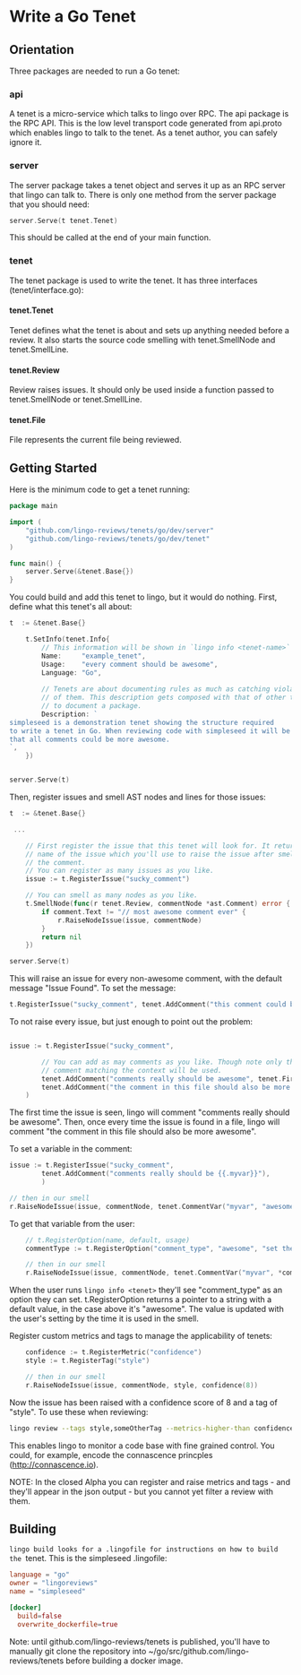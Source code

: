 # Write a Go Tenet

## Orientation

Three packages are needed to run a Go tenet:

### api

A tenet is a micro-service which talks to lingo over RPC. The api package is
the RPC API. This is the low level transport code generated from api.proto
which enables lingo to talk to the tenet. As a tenet author, you can safely
ignore it.

### server

The server package takes a tenet object and serves it up as an RPC server that
lingo can talk to. There is only one method from the server package that you
should need:

```go
server.Serve(t tenet.Tenet)
```

This should be called at the end of your main function.

### tenet

The tenet package is used to write the tenet. It has three interfaces
(tenet/interface.go):

#### tenet.Tenet

Tenet defines what the tenet is about and sets up anything needed before a
review. It also starts the source code smelling with tenet.SmellNode and
tenet.SmellLine.

#### tenet.Review

Review raises issues. It should only be used inside a function passed to
tenet.SmellNode or tenet.SmellLine.

#### tenet.File

File represents the current file being reviewed.

## Getting Started

Here is the minimum code to get a tenet running:

```go
package main

import (
	"github.com/lingo-reviews/tenets/go/dev/server"
	"github.com/lingo-reviews/tenets/go/dev/tenet"
)

func main() {
	server.Serve(&tenet.Base{})
}
```

You could build and add this tenet to lingo, but it would do nothing. First,
define what this tenet's all about:

```go
t  := &tenet.Base{}

	t.SetInfo(tenet.Info{
		// This information will be shown in `lingo info <tenet-name>`
		Name:     "example_tenet",
		Usage:    "every comment should be awesome",
		Language: "Go",
		
		// Tenets are about documenting rules as much as catching violations
		// of them. This description gets composed with that of other tenets
		// to document a package.
		Description: `
simpleseed is a demonstration tenet showing the structure required
to write a tenet in Go. When reviewing code with simpleseed it will be suggested
that all comments could be more awesome.
`,
	})


server.Serve(t)
```

Then, register issues and smell AST nodes and lines for those issues:

```go
t  := &tenet.Base{}

 ...

	// First register the issue that this tenet will look for. It returns the
	// name of the issue which you'll use to raise the issue after smelling
	// the comment.
	// You can register as many issues as you like.
	issue := t.RegisterIssue("sucky_comment")

	// You can smell as many nodes as you like.
	t.SmellNode(func(r tenet.Review, commentNode *ast.Comment) error {
		if comment.Text != "// most awesome comment ever" {
			r.RaiseNodeIssue(issue, commentNode)
		}
		return nil
	})

server.Serve(t)
```

This will raise an issue for every non-awesome comment, with the default
message "Issue Found". To set the message:

```go
t.RegisterIssue("sucky_comment", tenet.AddComment("this comment could be more awesome"))
```

To not raise every issue, but just enough to point out the problem:

```go

issue := t.RegisterIssue("sucky_comment",

		// You can add as may comments as you like. Though note only the
		// comment matching the context will be used.
		tenet.AddComment("comments really should be awesome", tenet.FirstComment),
		tenet.AddComment("the comment in this file should also be more awesome", tenet.FirstComment, tenet.InEveryFile),
	)

```

The first time the issue is seen, lingo will comment "comments really should
be awesome". Then, once every time the issue is found in a file, lingo will
comment "the comment in this file should also be more awesome".

To set a variable in the comment:

```go
issue := t.RegisterIssue("sucky_comment",
		tenet.AddComment("comments really should be {{.myvar}}"),
		)

// then in our smell
r.RaiseNodeIssue(issue, commentNode, tenet.CommentVar("myvar", "awesome"))

```

To get that variable from the user:

```go
	// t.RegisterOption(name, default, usage)
	commentType := t.RegisterOption("comment_type", "awesome", "set the type of comment")

	// then in our smell
	r.RaiseNodeIssue(issue, commentNode, tenet.CommentVar("myvar", *commentType))	

```

When the user runs `lingo info <tenet>` they'll see "comment_type" as an
option they can set. t.RegisterOption returns a pointer to a string with a
default value, in the case above it's "awesome". The value is updated with the
user's setting by the time it is used in the smell.

Register custom metrics and tags to manage the applicability of tenets:

```go
	confidence := t.RegisterMetric("confidence")
	style := t.RegisterTag("style")

	// then in our smell
	r.RaiseNodeIssue(issue, commentNode, style, confidence(8))

```

Now the issue has been raised with a confidence score of 8 and a tag of
"style". To use these when reviewing:

```bash
lingo review --tags style,someOtherTag --metrics-higher-than confidence=5 --metrics-lower-than confidence=9
```

This enables lingo to monitor a code base with fine grained control. You
could, for example, encode the connascence princples (http://connascence.io).

NOTE: In the closed Alpha you can register and raise metrics and tags - and
they'll appear in the json output - but you cannot yet filter a review with
them.

## Building

`lingo build looks for a .lingofile for instructions on how to build the
`tenet. This is the simpleseed .lingofile:

```toml
language = "go"
owner = "lingoreviews"
name = "simpleseed"

[docker]
  build=false
  overwrite_dockerfile=true
```

Note: until github.com/lingo-reviews/tenets is published, you'll have to
manually git clone the repository into ~/go/src/github.com/lingo-
reviews/tenets before building a docker image.
